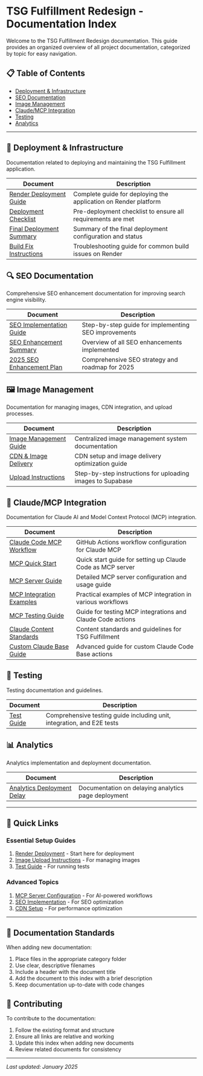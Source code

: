 # TSG Fulfillment Redesign - Documentation Index

Welcome to the TSG Fulfillment Redesign documentation. This guide provides an organized overview of all project documentation, categorized by topic for easy navigation.

## 📋 Table of Contents

- [Deployment & Infrastructure](#deployment--infrastructure)
- [SEO Documentation](#seo-documentation)
- [Image Management](#image-management)
- [Claude/MCP Integration](#claudemcp-integration)
- [Testing](#testing)
- [Analytics](#analytics)

---

## 🚀 Deployment & Infrastructure

Documentation related to deploying and maintaining the TSG Fulfillment application.

| Document | Description |
|----------|-------------|
| [Render Deployment Guide](./deployment/RENDER_DEPLOYMENT.md) | Complete guide for deploying the application on Render platform |
| [Deployment Checklist](./deployment/DEPLOYMENT_CHECKLIST.md) | Pre-deployment checklist to ensure all requirements are met |
| [Final Deployment Summary](./deployment/FINAL_DEPLOYMENT_SUMMARY.md) | Summary of the final deployment configuration and status |
| [Build Fix Instructions](./deployment/BUILD_FIX.md) | Troubleshooting guide for common build issues on Render |

## 🔍 SEO Documentation

Comprehensive SEO enhancement documentation for improving search engine visibility.

| Document | Description |
|----------|-------------|
| [SEO Implementation Guide](./seo/SEO_improvement_instructions.md) | Step-by-step guide for implementing SEO improvements |
| [SEO Enhancement Summary](./seo/SEO_ENHANCEMENT_SUMMARY.md) | Overview of all SEO enhancements implemented |
| [2025 SEO Enhancement Plan](./seo/COMPREHENSIVE_SEO_ENHANCEMENT_2025.md) | Comprehensive SEO strategy and roadmap for 2025 |

## 🖼️ Image Management

Documentation for managing images, CDN integration, and upload processes.

| Document | Description |
|----------|-------------|
| [Image Management Guide](./images/IMAGE_MANAGEMENT_GUIDE.md) | Centralized image management system documentation |
| [CDN & Image Delivery](./images/CDN_AND_IMAGE_DELIVERY.md) | CDN setup and image delivery optimization guide |
| [Upload Instructions](./images/UPLOAD_INSTRUCTIONS.md) | Step-by-step instructions for uploading images to Supabase |

## 🤖 Claude/MCP Integration

Documentation for Claude AI and Model Context Protocol (MCP) integration.

| Document | Description |
|----------|-------------|
| [Claude Code MCP Workflow](./claude-mcp/CLAUDE_CODE_MCP_WORKFLOW_GUIDE.md) | GitHub Actions workflow configuration for Claude MCP |
| [MCP Quick Start](./claude-mcp/MCP_QUICK_START.md) | Quick start guide for setting up Claude Code as MCP server |
| [MCP Server Guide](./claude-mcp/MCP_SERVER_GUIDE.md) | Detailed MCP server configuration and usage guide |
| [MCP Integration Examples](./claude-mcp/MCP_INTEGRATION_EXAMPLES.md) | Practical examples of MCP integration in various workflows |
| [MCP Testing Guide](./claude-mcp/MCP_TESTING_GUIDE.md) | Guide for testing MCP integrations and Claude Code actions |
| [Claude Content Standards](./claude-mcp/CLAUDE.md) | Content standards and guidelines for TSG Fulfillment |
| [Custom Claude Base Guide](./claude-mcp/CUSTOM_CLAUDE_BASE_GUIDE.md) | Advanced guide for custom Claude Code Base actions |

## 🧪 Testing

Testing documentation and guidelines.

| Document | Description |
|----------|-------------|
| [Test Guide](./testing/TESTS.md) | Comprehensive testing guide including unit, integration, and E2E tests |

## 📊 Analytics

Analytics implementation and deployment documentation.

| Document | Description |
|----------|-------------|
| [Analytics Deployment Delay](./analytics/analytics-delay-deployment.md) | Documentation on delaying analytics page deployment |

---

## 🔧 Quick Links

### Essential Setup Guides
1. [Render Deployment](./deployment/RENDER_DEPLOYMENT.md) - Start here for deployment
2. [Image Upload Instructions](./images/UPLOAD_INSTRUCTIONS.md) - For managing images
3. [Test Guide](./testing/TESTS.md) - For running tests

### Advanced Topics
1. [MCP Server Configuration](./claude-mcp/MCP_SERVER_GUIDE.md) - For AI-powered workflows
2. [SEO Implementation](./seo/SEO_improvement_instructions.md) - For SEO optimization
3. [CDN Setup](./images/CDN_AND_IMAGE_DELIVERY.md) - For performance optimization

---

## 📝 Documentation Standards

When adding new documentation:
1. Place files in the appropriate category folder
2. Use clear, descriptive filenames
3. Include a header with the document title
4. Add the document to this index with a brief description
5. Keep documentation up-to-date with code changes

## 🤝 Contributing

To contribute to the documentation:
1. Follow the existing format and structure
2. Ensure all links are relative and working
3. Update this index when adding new documents
4. Review related documents for consistency

---

*Last updated: January 2025*